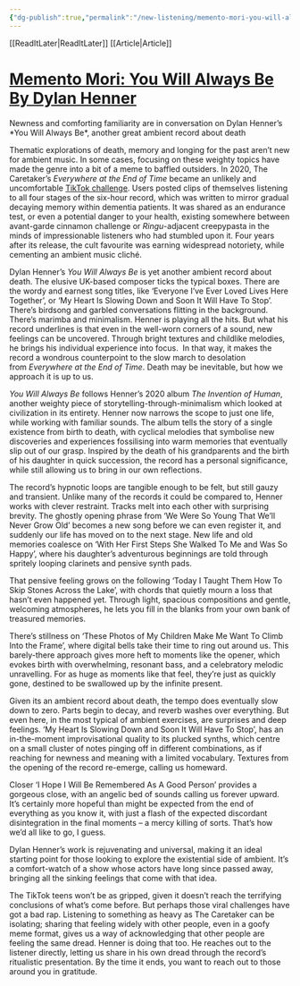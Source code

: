 ```yaml
---
{"dg-publish":true,"permalink":"/new-listening/memento-mori-you-will-always-be-by-dylan-henner/"}
---
```


[[ReadItLater\|ReadItLater]] [[Article\|Article]]



# [Memento Mori: You Will Always Be By Dylan Henner](https://thequietus.com/quietus-reviews/album-of-the-week/dylan-henner-you-will-always-be-review/)

Newness and comforting familiarity are in conversation on Dylan Henner’s \*You Will Always Be\*, another great ambient record about death

Thematic explorations of death, memory and longing for the past aren’t new for ambient music. In some cases, focusing on these weighty topics have made the genre into a bit of a meme to baffled outsiders. In 2020, The Caretaker’s *Everywhere at the End of Time* became an unlikely and uncomfortable [TikTok challenge](https://www.npr.org/2020/10/22/926607585/tiktok-the-caretaker-challenge-avant-garde). Users posted clips of themselves listening to all four stages of the six-hour record, which was written to mirror gradual decaying memory within dementia patients. It was shared as an endurance test, or even a potential danger to your health, existing somewhere between avant-garde cinnamon challenge or *Ringu*\-adjacent creepypasta in the minds of impressionable listeners who had stumbled upon it. Four years after its release, the cult favourite was earning widespread notoriety, while cementing an ambient music cliché. 

Dylan Henner’s *You Will Always Be* is yet another ambient record about death. The elusive UK-based composer ticks the typical boxes. There are the wordy and earnest song titles, like ‘Everyone I’ve Ever Loved Lives Here Together’, or ‘My Heart Is Slowing Down and Soon It Will Have To Stop’. There’s birdsong and garbled conversations flitting in the background. There’s marimba and minimalism. Henner is playing all the hits. But what his record underlines is that even in the well-worn corners of a sound, new feelings can be uncovered. Through bright textures and childlike melodies, he brings his individual experience into focus.  In that way, it makes the record a wondrous counterpoint to the slow march to desolation from *Everywhere at the End of Time*. Death may be inevitable, but how we approach it is up to us. 

*You Will Always Be* follows Henner’s 2020 album *The Invention of Human*, another weighty piece of storytelling-through-minimalism which looked at civilization in its entirety. Henner now narrows the scope to just one life, while working with familiar sounds. The album tells the story of a single existence from birth to death, with cyclical melodies that symbolise new discoveries and experiences fossilising into warm memories that eventually slip out of our grasp. Inspired by the death of his grandparents and the birth of his daughter in quick succession, the record has a personal significance, while still allowing us to bring in our own reflections. 

The record’s hypnotic loops are tangible enough to be felt, but still gauzy and transient. Unlike many of the records it could be compared to, Henner works with clever restraint. Tracks melt into each other with surprising brevity. The ghostly opening phrase from ‘We Were So Young That We’ll Never Grow Old’ becomes a new song before we can even register it, and suddenly our life has moved on to the next stage. New life and old memories coalesce on ‘With Her First Steps She Walked To Me and Was So Happy’, where his daughter’s adventurous beginnings are told through spritely looping clarinets and pensive synth pads. 

That pensive feeling grows on the following ‘Today I Taught Them How To Skip Stones Across the Lake’, with chords that quietly mourn a loss that hasn’t even happened yet. Through light, spacious compositions and gentle, welcoming atmospheres, he lets you fill in the blanks from your own bank of treasured memories. 

There’s stillness on ‘These Photos of My Children Make Me Want To Climb Into the Frame’, where digital bells take their time to ring out around us. This barely-there approach gives more heft to moments like the opener, which evokes birth with overwhelming, resonant bass, and a celebratory melodic unravelling. For as huge as moments like that feel, they’re just as quickly gone, destined to be swallowed up by the infinite present. 

Given its an ambient record about death, the tempo does eventually slow down to zero. Parts begin to decay, and reverb washes over everything. But even here, in the most typical of ambient exercises, are surprises and deep feelings. ‘My Heart Is Slowing Down and Soon It Will Have To Stop’, has an in-the-moment improvisational quality to its plucked synths, which centre on a small cluster of notes pinging off in different combinations, as if reaching for newness and meaning with a limited vocabulary. Textures from the opening of the record re-emerge, calling us homeward. 

Closer ‘I Hope I Will Be Remembered As A Good Person’ provides a gorgeous close, with an angelic bed of sounds calling us forever upward. It’s certainly more hopeful than might be expected from the end of everything as you know it, with just a flash of the expected discordant disintegration in the final moments – a mercy killing of sorts. That’s how we’d all like to go, I guess. 

Dylan Henner’s work is rejuvenating and universal, making it an ideal starting point for those looking to explore the existential side of ambient. It’s a comfort-watch of a show whose actors have long since passed away, bringing all the sinking feelings that come with that idea. 

The TikTok teens won’t be as gripped, given it doesn’t reach the terrifying conclusions of what’s come before. But perhaps those viral challenges have got a bad rap. Listening to something as heavy as The Caretaker can be isolating; sharing that feeling widely with other people, even in a goofy meme format, gives us a way of acknowledging that other people are feeling the same dread. Henner is doing that too. He reaches out to the listener directly, letting us share in his own dread through the record’s ritualistic presentation. By the time it ends, you want to reach out to those around you in gratitude.